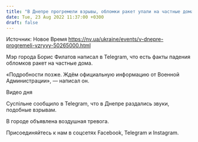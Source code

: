 ```yaml
---
title: "В Днепре прогремели взрывы, обломки ракет упали на частные дома"
date: Tue, 23 Aug 2022 11:37:00 +0300
draft: false
---
```

Источник: Новое Время https://nv.ua/ukraine/events/v-dnepre-progremeli-vzryvy-50265000.html


 Мэр города Борис Филатов написал в Telegram, что есть факты падения обломков ракет на частные дома.

«Подробности позже. Ждём официальную информацию от Военной Администрации», — написал он.

 Видео дня   

Суспільне сообщило в Telegram, что в Днепре раздались звуки, подобные взрывам.

В городе объявлена воздушная тревога.

Присоединяйтесь к нам в соцсетях Facebook, Telegram и Instagram.
